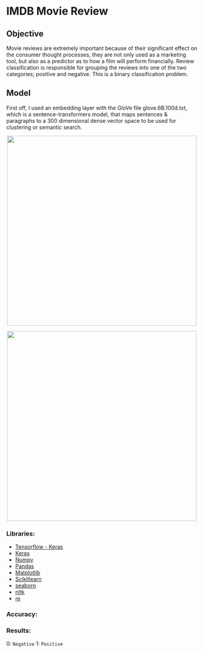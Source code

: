 # IMDB Movie Review

## Objective
Movie reviews are extremely important because of their significant effect on the consumer thought processes, they are not only used as a marketing tool, but also as a predictor as to how a film will perform financially. Review classification is responsible for grouping the reviews into one of the two categories;  positive and negative. This is a binary classification problem.

## Model
First off, I used an embedding layer with the GloVe file glove.6B.100d.txt, which is a sentence-transformers model, that maps sentences & paragraphs to a 300 dimensional dense vector space to be used for clustering or semantic search.

<p align="center">
<img src = https://user-images.githubusercontent.com/62629426/228088212-6441a71e-cb84-4eab-8056-5a4663722c72.png width = 500>
</p>

<p align="center">
<img src = https://user-images.githubusercontent.com/62629426/228087013-a412c6b0-1520-422a-8cac-59acc59c9d13.png width = 500>
</p>



### Libraries:
- [Tensorflow - Keras](https://www.tensorflow.org/api_docs/python/tf/keras)
- [Keras](https://keras.io/)
- [Numpy](http://numpy.org/)
- [Pandas](https://pandas.pydata.org/)
- [Matplotlib](https://matplotlib.org/)
- [Scikitlearn](https://scikit-learn.org/stable/)
- [seaborn](https://seaborn.pydata.org/)
- [nltk](https://www.nltk.org/)
- [re](https://docs.python.org/3/library/re.html)

### Accuracy:


### Results:

0: `Negative`
1: `Positive`

